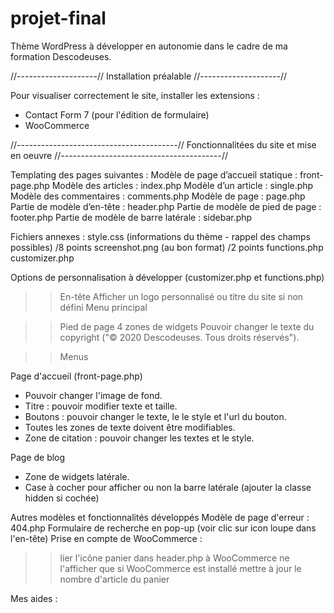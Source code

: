 # projet-final

Thème WordPress à développer en autonomie dans le cadre de ma formation Descodeuses.

//--------------------//
Installation préalable
//--------------------//

Pour visualiser correctement le site, installer les extensions : 
- Contact Form 7 (pour l'édition de formulaire)
- WooCommerce


//----------------------------------------//
Fonctionnalitées du site et mise en oeuvre
//----------------------------------------//

Templating des pages suivantes :
 Modèle de page d’accueil statique : front-page.php
 Modèle des articles : index.php
 Modèle d’un article : single.php
 Modèle des commentaires : comments.php
 Modèle de page : page.php
 Partie de modèle d’en-tête : header.php
 Partie de modèle de pied de page : footer.php
 Partie de modèle de barre latérale : sidebar.php

Fichiers annexes :
 style.css (informations du thème - rappel des champs possibles) /8 points
 screenshot.png (au bon format) /2 points
 functions.php
 customizer.php
 
Options de personnalisation à développer (customizer.php et functions.php)
>> En-tête
Afficher un logo personnalisé ou titre du site si non défini
Menu principal

>> Pied de page
4 zones de widgets
Pouvoir changer le texte du copyright ("© 2020 Descodeuses. Tous droits réservés").

>> Menus

Page d'accueil (front-page.php) 
 - Pouvoir changer l'image de fond.
- Titre : pouvoir modifier texte et taille.
- Boutons : pouvoir changer le texte, le le style et l'url du bouton.
- Toutes les zones de texte doivent être modifiables.
- Zone de citation : pouvoir changer les textes et le style. 

Page de blog
- Zone de widgets latérale.
- Case à cocher pour afficher ou non la barre latérale (ajouter la classe hidden si cochée)

Autres modèles et fonctionnalités développés
 Modèle de page d'erreur : 404.php
 Formulaire de recherche en pop-up (voir clic sur icon loupe dans l'en-tête)
 Prise en compte de WooCommerce : 
 >> lier l'icône panier dans header.php à WooCommerce
>> ne l'afficher que si WooCommerce est installé 
>> mettre à jour le nombre d'article du panier

Mes aides :  

